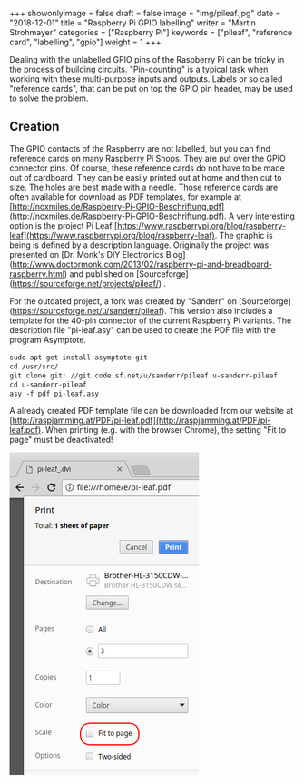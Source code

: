 +++
showonlyimage = false
draft = false
image = "img/pileaf.jpg"
date = "2018-12-01"
title = "Raspberry Pi GPIO labelling"
writer = "Martin Strohmayer"
categories = ["Raspberry Pi"]
keywords = ["pileaf", "reference card", "labelling", "gpio"]
weight = 1
+++

Dealing with the unlabelled GPIO pins of the Raspberry Pi can be tricky in the process of building circuits. "Pin-counting" is a typical task when working with these multi-purpose inputs and outputs. Labels or so called "reference cards", that can be put on top the GPIO pin header, may be used to solve the problem.
<!--more-->

## Creation

The GPIO contacts of the Raspberry are not labelled, but you can find reference cards on many Raspberry Pi Shops. They are put over the GPIO connector pins. Of course, these reference cards do not have to be made out of cardboard. They can be easily printed out at home and then cut to size. The holes are best made with a needle. Those reference cards are often available for download as PDF templates, for example at [http://noxmiles.de/Raspberry-Pi-GPIO-Beschriftung.pdf](http://noxmiles.de/Raspberry-Pi-GPIO-Beschriftung.pdf). 
A very interesting option is the project Pi Leaf [https://www.raspberrypi.org/blog/raspberry-leaf](https://www.raspberrypi.org/blog/raspberry-leaf). The graphic is being is defined by a description language. Originally the project was presented on [Dr. Monk's DIY Electronics Blog] (http://www.doctormonk.com/2013/02/raspberry-pi-and-breadboard-raspberry.html) and published on [Sourceforge] (https://sourceforge.net/projects/pileaf/) .

For the outdated project, a fork was created by "Sanderr" on [Sourceforge] (https://sourceforge.net/u/sanderr/pileaf). This version also includes a template for the 40-pin connector of the current Raspberry Pi variants. The description file "pi-leaf.asy" can be used to create the PDF file with the program Asymptote.

```
sudo apt-get install asymptote git
cd /usr/src/
git clone git: //git.code.sf.net/u/sanderr/pileaf u-sanderr-pileaf
cd u-sanderr-pileaf
asy -f pdf pi-leaf.asy
```

A already created PDF template file can be downloaded from our website at [http://raspjamming.at/PDF/pi-leaf.pdf](http://raspjamming.at/PDF/pi-leaf.pdf). When printing (e.g. with the browser Chrome), the setting "Fit to page" must be deactivated!

![Chrome print dialog](../../img/pileaf-printer.png)
